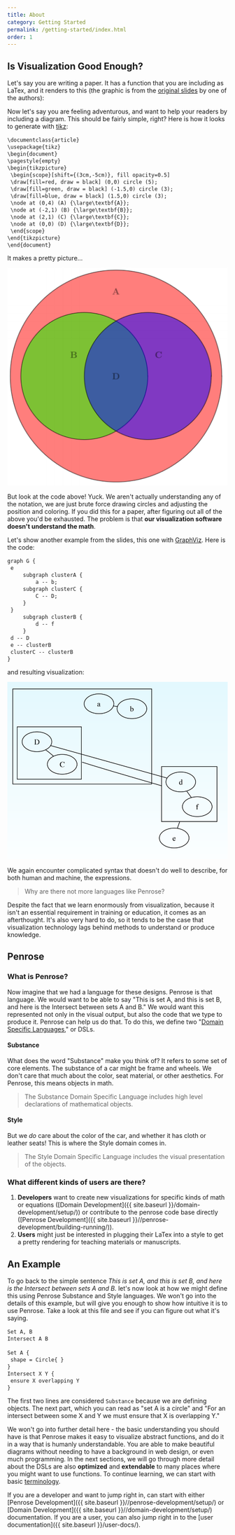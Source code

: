 ```yaml
---
title: About
category: Getting Started
permalink: /getting-started/index.html
order: 1
---
```


## Is Visualization Good Enough?

Let's say you are writing a paper. It has a function that you are including as LaTex,
and it renders to this (the graphic is from the 
<a href="http://penrose.ink/Penrose_DSLDI_slides.pdf" target="_blank">original slides</a> 
by one of the authors):


Now let's say you are feeling adventurous, and want to help your readers by including
a diagram. This should be fairly simple, right? Here is how it looks to generate
with <a href="http://www.texample.net/tikz/" target="_blank">tikz</a>:

```
\documentclass{article}
\usepackage{tikz}
\begin{document}
\pagestyle{empty}
\begin{tikzpicture}
 \begin{scope}[shift={(3cm,-5cm)}, fill opacity=0.5]
 \draw[fill=red, draw = black] (0,0) circle (5);
 \draw[fill=green, draw = black] (-1.5,0) circle (3);
 \draw[fill=blue, draw = black] (1.5,0) circle (3);
 \node at (0,4) (A) {\large\textbf{A}};
 \node at (-2,1) (B) {\large\textbf{B}};
 \node at (2,1) (C) {\large\textbf{C}};
 \node at (0,0) (D) {\large\textbf{D}};
 \end{scope}
\end{tikzpicture}
\end{document}
```

It makes a pretty picture...

![img/about-tikz.png](img/about-tikz.png)

But look at the code above! Yuck. We aren't actually understanding any of the notation,
we are just brute force drawing circles and adjusting the position and coloring.
If you did this for a paper, after figuring out all of the above you'd be
exhausted. The problem is that <b>our visualization software doesn't understand the math</b>.

Let's show another example from the slides, this one with <a href="http://www.graphviz.org/" target="_blank">GraphViz</a>.
Here is the code:

```
graph G {
 e
     subgraph clusterA {
         a -- b;
     subgraph clusterC {
         C -- D;
     }
 }
     subgraph clusterB {
         d -- f
     }
 d -- D
 e -- clusterB
 clusterC -- clusterB
}
```

and resulting visualization:

![img/about-graphviz.png](img/about-graphviz.png)

We again encounter complicated syntax that doesn't do well to describe, for both
human and machine, the expressions. 

> Why are there not more languages like Penrose?

Despite the fact that we learn enormously from visualization, because it isn't an
essential requirement in training or education, it comes as an afterthought. It's
also very hard to do, so it tends to be the case that visualization technology
lags behind methods to understand or produce knowledge.

## Penrose

### What is Penrose?

Now imagine that we had a language for these designs. Penrose is that language.
We would want to be able to say "This is set A, and this is set B, and here is the Intersect between sets A and B."
We would want this represented not only in the visual output, but also the 
code that we type to produce it. Penrose can help us do that. To do this, we define
two "[Domain Specific Languages](https://en.wikipedia.org/wiki/Domain-specific_language)," or DSLs.

#### Substance

What does the word "Substance" make you think of? It refers to some set of core
elements. The substance of a car might be frame and wheels. We don't care that much about
the color, seat material, or other aesthetics. For Penrose, this
means objects in math.

> The Substance Domain Specific Language includes high level declarations of mathematical objects.

#### Style

But we *do* care about the color of the car, and whether it has cloth or leather seats! This is
where the Style domain comes in.

> The Style Domain Specific Language includes the visual presentation of the objects.


### What different kinds of users are there?

 1. **Developers** want to create new visualizations for specific kinds of math or equations ([Domain Development]({{ site.baseurl }}/domain-development/setup/)) or contribute to the penrose code base directly ([Penrose Development]({{ site.baseurl }}//penrose-development/building-running/)).
 2. **Users** might just be interested in plugging their LaTex into a style to get a pretty rendering for teaching materials or manuscripts.


## An Example

To go back to the simple sentence _This is set A, and this is set B, and here is the Intersect between sets A and B._
let's now look at how we might define this using Penrose Substance and Style languages. We won't
go into the details of this example, but will give you enough to show how intuitive it is to
use Penrose.  Take a look at this file and see if you can figure out what it's saying.

```
Set A, B
Intersect A B

Set A {
 shape = Circle{ }
}
Intersect X Y {
 ensure X overlapping Y
}
```

The first two lines are considered `Substance` because we are defining objects.
The next part, which you can read as "set A is a circle" and "For an intersect between
some X and Y we must ensure that X is overlapping Y."

We won't go into further detail here - the basic understanding you should have
is that Penrose makes it easy to visualize abstract functions, and do it in a
way that is humanly understandable. You are able to make beautiful diagrams without needing
to have a background in web design, or even much programming. In the next sections, we 
will go through more detail about the DSLs are also **optimized** and **extendable**
to many places where you might want to use functions. To continue learning, we can start with basic 
[terminology]({{site.baseurl}}/terminology/).

If you are a developer and want to jump right in, can start with either
[Penrose Development]({{ site.baseurl }}//penrose-development/setup/) or
[Domain Development]({{ site.baseurl }}//domain-development/setup/) documentation. If you
are a user, you can also jump right in to the [user documentation]({{ site.baseurl }}/user-docs/).
